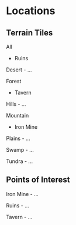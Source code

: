 # Locations

## Terrain Tiles

All
- Ruins

Desert - ...

Forest
- Tavern

Hills - ...

Mountain
- Iron Mine

Plains - ...

Swamp - ...

Tundra - ...

## Points of Interest

Iron Mine - ...

Ruins - ...

Tavern - ...
